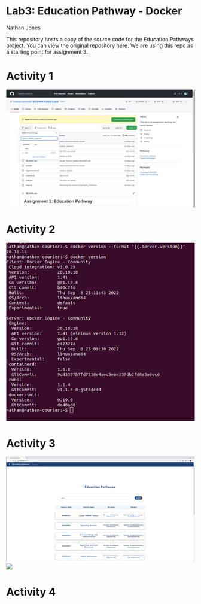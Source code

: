 # Lab3: Education Pathway - Docker
Nathan Jones

This repository hosts a copy of the source code for the Education Pathways project. You can view the original repository [here](https://assignment-1-starter-template.herokuapp.com/). We are using this repo as a starting point for assignment 3.

# Activity 1
![](images/Activity1.png)

# Activity 2
![](images/Activity2.png)

# Activity 3
![](images/Activity3.png)
![](images/Activity32.png)

# Activity 4